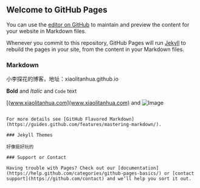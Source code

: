 ## Welcome to GitHub Pages

You can use the [editor on GitHub](https://github.com/xiaolitanhua/xiaolitanhua.github.io/edit/master/README.md) to maintain and preview the content for your website in Markdown files.

Whenever you commit to this repository, GitHub Pages will run [Jekyll](https://jekyllrb.com/) to rebuild the pages in your site, from the content in your Markdown files.

### Markdown

小李探花的博客，地址：xiaolitanhua.github.io

**Bold** and _Italic_ and `Code` text

[(www.xiaolitanhua.com](www.xiaolitanhua.com) and ![Image](https://image.baidu.com/search/detail?ct=503316480&z=0&ipn=d&word=%E7%99%BE%E5%BA%A6%E5%9B%BE%E7%89%87&step_word=&hs=0&pn=29&spn=0&di=110561733810&pi=0&rn=1&tn=baiduimagedetail&is=0%2C0&istype=0&ie=utf-8&oe=utf-8&in=&cl=2&lm=-1&st=undefined&cs=2414460273%2C1885753838&os=4158083859%2C3963625153&simid=3397576817%2C72854573&adpicid=0&lpn=0&ln=1805&fr=&fmq=1496336937103_R&fm=&ic=undefined&s=undefined&se=&sme=&tab=0&width=undefined&height=undefined&face=undefined&ist=&jit=&cg=&bdtype=0&oriquery=&objurl=http%3A%2F%2Fb.hiphotos.baidu.com%2Flvpics%2Fw%3D600%2Fsign%3D2d574942c9ef76093c0b9a9f1edfa301%2Fe1fe9925bc315c60150b26308fb1cb1348547756.jpg&fromurl=ippr_z2C%24qAzdH3FAzdH3Fsey57_z%26e3Bkwt17_z%26e3Bv54AzdH3Frtvp6wejsAzdH3F88c8nvanw9j1adk0v8jju0ww&gsm=0&rpstart=0&rpnum=0)
```

For more details see [GitHub Flavored Markdown](https://guides.github.com/features/mastering-markdown/).

### Jekyll Themes

好像挺好玩的

### Support or Contact

Having trouble with Pages? Check out our [documentation](https://help.github.com/categories/github-pages-basics/) or [contact support](https://github.com/contact) and we’ll help you sort it out.
